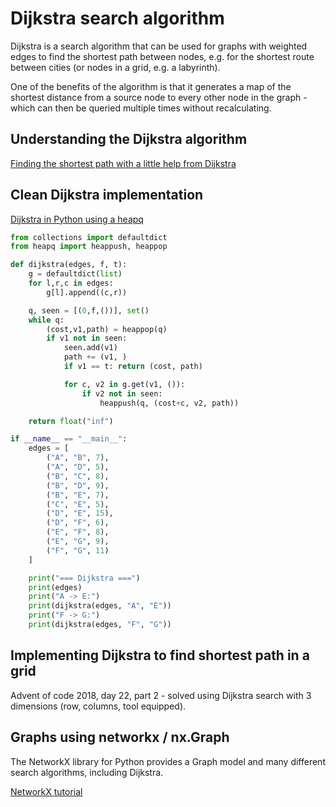 # Dijkstra search algorithm

Dijkstra is a search algorithm that can be used for graphs with weighted edges to find the shortest path between nodes, e.g. for the shortest route between cities (or nodes in a grid, e.g. a labyrinth).

One of the benefits of the algorithm is that it generates a map of the shortest distance from a source node to every other node in the graph - which can then be queried multiple times without recalculating.

## Understanding the Dijkstra algorithm

[Finding the shortest path with a little help from Dijkstra](https://medium.com/basecs/finding-the-shortest-path-with-a-little-help-from-dijkstra-613149fbdc8e)

## Clean Dijkstra implementation

[Dijkstra in Python using a heapq](https://gist.github.com/kryptek/b12775509abf86f90c3078ae88d9538b)

```python
from collections import defaultdict
from heapq import heappush, heappop

def dijkstra(edges, f, t):
    g = defaultdict(list)
    for l,r,c in edges:
        g[l].append((c,r))

    q, seen = [(0,f,())], set()
    while q:
        (cost,v1,path) = heappop(q)
        if v1 not in seen:
            seen.add(v1)
            path += (v1, )
            if v1 == t: return (cost, path)

            for c, v2 in g.get(v1, ()):
                if v2 not in seen:
                    heappush(q, (cost+c, v2, path))

    return float("inf")

if __name__ == "__main__":
    edges = [
        ("A", "B", 7),
        ("A", "D", 5),
        ("B", "C", 8),
        ("B", "D", 9),
        ("B", "E", 7),
        ("C", "E", 5),
        ("D", "E", 15),
        ("D", "F", 6),
        ("E", "F", 8),
        ("E", "G", 9),
        ("F", "G", 11)
    ]

    print("=== Dijkstra ===")
    print(edges)
    print("A -> E:")
    print(dijkstra(edges, "A", "E"))
    print("F -> G:")
    print(dijkstra(edges, "F", "G"))
```

## Implementing Dijkstra to find shortest path in a grid

Advent of code 2018, day 22, part 2 - solved using Dijkstra search with 3 dimensions (row, columns, tool equipped).

## Graphs using networkx / nx.Graph

The NetworkX library for Python provides a Graph model and many different search algorithms, including Dijkstra.

[NetworkX tutorial](https://networkx.github.io/documentation/stable/tutorial.html)

